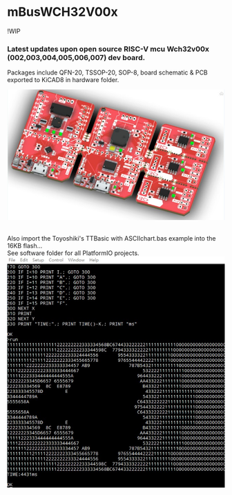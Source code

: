 # mBusWCH32V00x
!WIP

### Latest updates upon open source RISC-V mcu Wch32v00x (002,003,004,005,006,007) dev board.
Packages include QFN-20, TSSOP-20, SOP-8, board schematic & PCB exported to KiCAD8 in hardware folder.

<img src="pic/mBusWch32v00x_1008.jpg"> <br>
<br>

Also import the Toyoshiki's TTBasic with ASCIIchart.bas example into the 16KB flash... <br>
See software folder for all PlatformIO projects. <br>
<img src="pic/TTBASIC_ASCII_V003.jpg">
<br>
